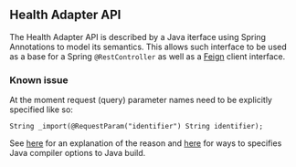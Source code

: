 ## Health Adapter API

The Health Adapter API is described by a Java iterface using Spring Annotations to model its semantics.
This allows such interface to be used as a base for a Spring `@RestController` as well as a 
[Feign](https://cloud.spring.io/spring-cloud-netflix/multi/multi_spring-cloud-feign.html) client interface.

### Known issue
At the moment request (query) parameter names need to be explicitly specified like so:

`String _import(@RequestParam("identifier") String identifier);`

See [here](https://stackoverflow.com/questions/44313482/feign-client-with-spring-boot-requestparam-value-was-empty-on-parameter-0) 
for an explanation of the reason and [here](https://discuss.gradle.org/t/how-to-set-compiler-options/10188)
for ways to specifies Java compiler options to Java build.
